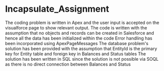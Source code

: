 # Incapsulate_Assignment
The coding problem is written in Apex and the user input is accepted on the visualforce page to show relevant output.
The code is written with the assumption that no objects and records can be created in Salesforce and hence all the data has been initialized within the code
Error handling has been incorporated using ApexPageMessages
The database problem's solution has been provided with the assumption that EntityId is the primary key for Entity table and foreign key in Balances and Status tables
The solution has been written in SQL since the solution is not possible via SOQL as there is no direct connection between Balances and Status
